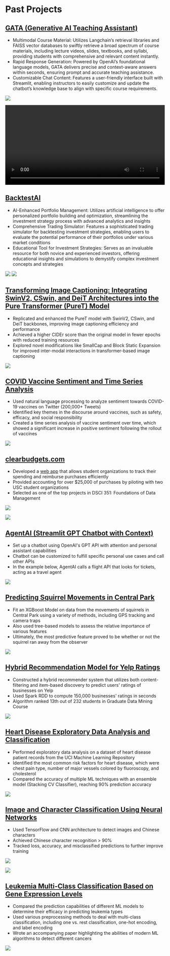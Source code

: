 <!---
Hassan Shah Portfolio
-->

# Past Projects

## [GATA (Generative AI Teaching Assistant)](https://github.com/hassanhshah/GATA)
* Multimodal Course Material: Utilizes Langchain’s retrieval libraries and FAISS vector databases to swiftly retrieve a broad spectrum of course materials, including lecture videos, slides, textbooks, and syllabi, providing students with comprehensive and relevant content instantly.
* Rapid Response Generation: Powered by OpenAI’s foundational language models, GATA delivers precise and context-aware answers within seconds, ensuring prompt and accurate teaching assistance.
* Customizable Chat Content: Features a user-friendly interface built with Streamlit, enabling instructors to easily customize and update the chatbot’s knowledge base to align with specific course requirements.

![](/images/gata_logo.png)


<video src="https://github.com/hassanhshah/hassanhshah.github.io/assets/98497536/f61b79fc-4888-4ccc-9ab2-f1434e45d6a5" controls width="100%"></video>




## [BacktestAI](https://github.com/hassanhshah/backtestai)
* AI-Enhanced Portfolio Management: Utilizes artificial intelligence to offer personalized portfolio building and optimization, streamlining the investment strategy process with advanced analytics and insights
* Comprehensive Trading Simulator: Features a sophisticated trading simulator for backtesting investment strategies, enabling users to evaluate the potential performance of their portfolios under various market conditions
* Educational Tool for Investment Strategies: Serves as an invaluable resource for both novice and experienced investors, offering educational insights and simulations to demystify complex investment concepts and strategies

![](/images/ai_portfolio.png)
![](/images/trading_simulator.png)

## [Transforming Image Captioning: Integrating SwinV2, CSwin, and DeiT Architectures into the Pure Transformer (PureT) Model](https://github.com/hhsusc/Transformers-Image-Captioning/blob/main/paper/Transformers%20Image%20Captioning.pdf)
* Replicated and enhanced the PureT model with SwinV2, CSwin, and DeiT backbones, improving image captioning efficiency and performance
* Achieved a higher CIDEr score than the original model in fewer epochs with reduced training resources
* Explored novel modifications like SmallCap and Block Static Expansion for improved inter-modal interactions in transformer-based image captioning

![](/images/Paper2.png)

## [COVID Vaccine Sentiment and Time Series Analysis](https://www.kaggle.com/code/hassanhshah/covid-vaccine-sentiment-and-time-series-analysis)
* Used natural language processing to analyze sentiment towards COVID-19 vaccines on Twitter (200,000+ Tweets)  
* Identified key themes in the discourse around vaccines, such as safety, efficacy, and social responsibility
* Created a time series analysis of vaccine sentiment over time, which showed a significant increase in positive sentiment following the rollout of vaccines  

![](/images/Time_Series.png)

## [clearbudgets.com](https://clearbudgets.com)
* Developed a [web app](https://github.com/hassanhshah/ClearBudget) that allows student organizations to track their spending and reimburse purchases efficiently  
* Provided accounting for over $25,000 of purchases by piloting with two USC student organizations  
* Selected as one of the top projects in DSCI 351: Foundations of Data Management  

![](/images/Main_Screen.png)

![](/images/Requests.png)

## [AgentAI (Streamlit GPT Chatbot with Context)](https://github.com/hassanhshah/GPTChatbot)
* Set up a chatbot using OpenAI's GPT API with attention and personal assistant capabilities 
* Chatbot can be customized to fulfill specific personal use cases and call other APIs
* In the example below, AgentAI calls a flight API that looks for tickets, acting as a travel agent

![](/images/Chatbot.png)

## [Predicting Squirrel Movements in Central Park](https://github.com/hassanhshah/Squirrel_Prediction)
* Fit an XGBoost Model on data from the movements of squirrels in Central Park using a variety of methods, including GPS tracking and camera traps
* Also used tree-based models to assess the relative importance of various features
* Ultimately, the most predictive feature proved to be whether or not the squirrel ran away from the observer 

![](/images/Squirrel.png)

## [Hybrid Recommendation Model for Yelp Ratings](https://github.com/hassanhshah/Hybrid-Yelp-Recommendation-System)
* Constructed a hybrid recommender system that utilizes both content-filtering and item-based discovery to predict users' ratings of businesses on Yelp
* Used Spark RDD to compute 150,000 businesses' ratings in seconds
* Algorithm ranked 13th out of 232 students in Graduate Data Mining Course

![](/images/Yelp.png)

## [Heart Disease Exploratory Data Analysis and Classification](https://www.kaggle.com/code/hassanhshah/heart-disease-eda-classification-90-accuracy)
* Performed exploratory data analysis on a dataset of heart disease patient records from the UCI Machine Learning Repository  
* Identified the most common risk factors for heart disease, which were chest pain type, number of major vessels colored by fluoroscopy, and cholesterol
* Compared the accuracy of multiple ML techniques with an ensemble model (Stacking CV Classifier), reaching 90% prediction accuracy  

![](/images/Cholesterol.png)

## [Image and Character Classification Using Neural Networks](https://github.com/hassanhshah/Image_and_Character_Classification)
* Used TensorFlow and CNN architecture to detect images and Chinese characters
* Achieved Chinese character recognition > 90%
* Tracked loss, accuracy, and misclassified predictions to further improve training 

![](/images/IMAGECNN.png)

![](/images/Chinese_Characters.png)

## [Leukemia Multi-Class Classification Based on Gene Expression Levels](https://github.com/hassanhshah/Leukemia_Classification)
* Compared the prediction capabilities of different ML models to determine their efficacy in predicting leukemia types  
* Used various preprocessing methods to deal with multi-class classification, including one vs. rest classification, one-hot encoding, and label encoding 
* Wrote an accompanying paper highlighting the abilities of modern ML algorithms to detect different cancers

![](/images/Models.png)
